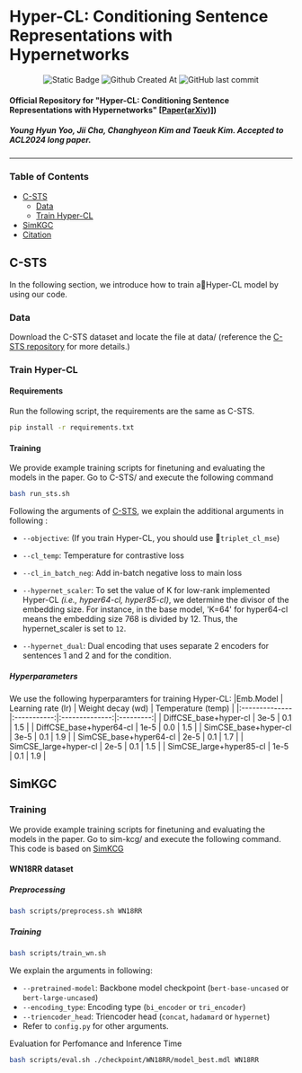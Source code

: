 # Hyper-CL: Conditioning Sentence Representations with Hypernetworks
<div align=center>
  <img alt="Static Badge" src="https://img.shields.io/badge/HyperCL-1.0-blue">
  <img alt="Github Created At" src="https://img.shields.io/github/created-at/HYU-NLP/Hyper-CL">
  <img alt="GitHub last commit" src="https://img.shields.io/github/last-commit/HYU-NLP/Hyper-CL">
  <br>
</div>


#### Official Repository for "Hyper-CL: Conditioning Sentence Representations with Hypernetworks" [[Paper(arXiv)]](https://arxiv.org/abs/2403.09490))
##### Young Hyun Yoo, Jii Cha, Changhyeon Kim and Taeuk Kim. *Accepted to ACL2024 long paper*. 
---
### Table of Contents
- [C-STS](#c-sts)
  - [Data](#data)
  - [Train Hyper-CL](#train_HyperCL)
- [SimKGC](#SimKGC)
- [Citation](#citation)

## C-STS <a name="c-sts"></a>
In the following section, we introduce how to train aHyper-CL model by using our code.

### Data <a name="data"></a>
Download the C-STS dataset and locate the file at data/ (reference the [C-STS repository](https://github.com/princeton-nlp/c-sts/tree/main) for more details.)

### Train Hyper-CL <a name="train_HyperCL"></a>
#### Requirements
Run the following script, the requirements are the same as C-STS.
```bash
pip install -r requirements.txt
```

#### Training
We provide example training scripts for finetuning and evaluating the models in the paper. Go to C-STS/ and execute the following command
```bash
bash run_sts.sh
```

Following the arguments of [C-STS](https://github.com/princeton-nlp/c-sts/tree/main), we explain the additional arguments in following :
* `--objective`: (If you train Hyper-CL, you should use `triplet_cl_mse`)
* `--cl_temp`: Temperature for contrastive loss
* `--cl_in_batch_neg`: Add in-batch negative loss to main loss
* `--hypernet_scaler`: To set the value of K for low-rank implemented Hyper-CL _(i.e., hyper64-cl, hyper85-cl)_, we determine the divisor of the embedding size. For instance, in the base model, 'K=64' for hyper64-cl means the embedding size 768 is divided by 12. Thus, the hypernet_scaler is set to `12`.

* `--hypernet_dual`: Dual encoding that uses separate 2 encoders for sentences 1 and 2 and for the condition.

##### Hyperparameters
We use the following hyperparamters for training Hyper-CL:
|Emb.Model  | Learning rate (lr) | Weight decay (wd) | Temperature (temp)   |
|:--------------|:-----------:|:--------------:|:---------:|
| DiffCSE_base+hyper-cl   | 3e-5          | 0.1            | 1.5       |
| DiffCSE_base+hyper64-cl  | 1e-5 | 0.0 | 1.5 |
| SimCSE_base+hyper-cl | 3e-5 | 0.1 | 1.9 |
| SimCSE_base+hyper64-cl | 2e-5 | 0.1 | 1.7 |
| SimCSE_large+hyper-cl  | 2e-5 | 0.1 | 1.5 |
| SimCSE_large+hyper85-cl  | 1e-5 | 0.1 | 1.9 |

## SimKGC <a name="SimKGC"></a>

### Training

We provide example training scripts for finetuning and evaluating the models in the paper. Go to sim-kcg/ and execute the following command.
This code is based on [SimKCG](https://github.com/intfloat/SimKGC)

#### WN18RR dataset

##### Preprocessing

```bash
bash scripts/preprocess.sh WN18RR
```

##### Training

```bash
bash scripts/train_wn.sh
```

We explain the arguments in following:

- `--pretrained-model`: Backbone model checkpoint (`bert-base-uncased` or `bert-large-uncased`)
- `--encoding_type`: Encoding type (`bi_encoder` or `tri_encoder`)
- `--triencoder_head`: Triencoder head (`concat`, `hadamard` or `hypernet`)
- Refer to `config.py` for other arguments.

Evaluation for Perfomance and Inference Time

```bash
bash scripts/eval.sh ./checkpoint/WN18RR/model_best.mdl WN18RR
```

